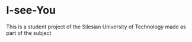 # I-see-You
This is a student project of the Silesian University of Technology made as part of the subject
